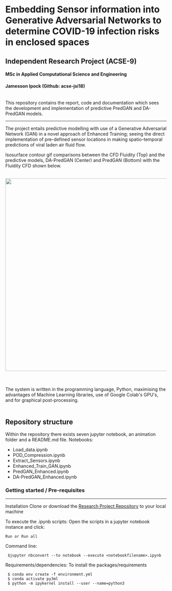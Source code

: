 Embedding Sensor information into Generative Adversarial Networks to determine COVID-19 infection risks in enclosed spaces
=======================

## Independent Research Project (ACSE-9) </br>
#### MSc in Applied Computational Science and Engineering 
#### Jamesson Ipock (Github: acse-jsi18)
</br>
This repository contains the report, code and documentation which sees the development and implementation of predictive PredGAN and DA-PredGAN models. 

------------------------

The project entails predictive modelling with use of a Generative Adversarial Network (GAN) in a novel approach of Enhanced Training; seeing the direct implementation of pre-defined sensor locations in making spatio-temporal predictions of viral laden air fluid flow. 
</br> 

Isosurface contour gif comparisons between the CFD Fluidity (Top) and the predictive models, DA-PredGAN (Center) and PredGAN (Bottom) with the Fluidity CFD shown below. 

&nbsp;&nbsp;&nbsp;&nbsp;&nbsp;&nbsp;&nbsp;&nbsp;&nbsp;&nbsp;&nbsp;&nbsp;&nbsp;&nbsp;&nbsp;<a href="#"><img src="https://github.com/acse-2020/acse2020-acse9-finalreport-acse-jsi18/blob/master/animations/animation.gif" width="600"></a>&nbsp;&nbsp;&nbsp;

</br>
The system is written in the programming language, Python, maximising the advantages of Machine Learning libraries, use of Google Colab's GPU's, and for graphical post-processing.
</br></br>

Repository structure
--------------------------
Within the repository there exists seven jupyter notebook, an animation folder and a README.md file.
Notebooks:
* Load_data.ipynb
* POD_Compression.ipynb
* Extract_Sensors.ipynb
* Enhanced_Train_GAN.ipynb
* PredGAN_Enhanced.ipynb
* DA-PredGAN_Enhanced.ipynb

### Getting started / Pre-requisites
----------------------------------
Installation
Clone or download the [Research Project Repository](https://github.com/acse-2020/acse2020-acse9-finalreport-acse-jsi18.git) to your local machine


To execute the .ipynb scripts:
Open the scripts in a jupyter notebook instance and click:
    
    Run or Run all
Command line:
     
     $jupyter nbconvert --to notebook --execute <notebookfilename>.ipynb

Requirements/dependencies:
To install the packages/requirements

     $ conda env create -f environment.yml 
     $ conda activate py3ml
     $ python -m ipykernel install --user --name=python3

